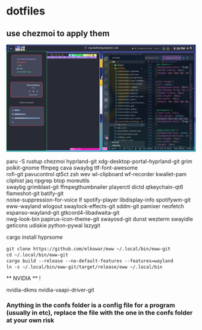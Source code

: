 # dotfiles 
## use chezmoi to apply them

![Hyprland](/hyprland.png)

paru -S rustup chezmoi hyprland-git xdg-desktop-portal-hyprland-git grim polkit-gnome ffmpeg cava swaybg ttf-font-awesome \
rofi-git pavucontrol qt5ct zsh wev wl-clipboard wf-recorder kwallet-pam cliphist jaq ripgrep btop moreutils \
swaybg grimblast-git ffmpegthumbnailer playerctl dictd qtkeychain-qt6 flameshot-git batify-git \
noise-suppression-for-voice lf spotify-player libdisplay-info spotifywm-git \
eww-wayland wlogout swaylock-effects-git sddm-git pamixer neofetch espanso-wayland-git gtkcord4-libadwaita-git \
nwg-look-bin papirus-icon-theme-git swayosd-git dunst wezterm swayidle geticons udiskie python-pywal lazygit

cargo install hyprsome

```
git clone https://github.com/elkowar/eww ~/.local/bin/eww-git
cd ~/.local/bin/eww-git
cargo build --release --no-default-features --features=wayland
ln -s ~/.local/bin/eww-git/target/release/eww ~/.local/bin
```

** NVIDIA ** !


nvidia-dkms nvidia-vaapi-driver-git


### Anything in the confs folder is a config file for a program (usually in etc), replace the file with the one in the confs folder at your own risk
